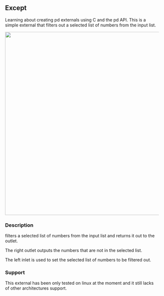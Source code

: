 ## Except 

Learning about creating pd externals using C and the pd API.
This is a simple external that filters out a selected list of numbers from the input list.

<img src="https://github.com/user-attachments/assets/f287e2c9-a527-4502-852e-a10c11353a46" data-canonical-src="https://github.com/user-attachments/assets/f287e2c9-a527-4502-852e-a10c11353a46" width="600" height="auto" />


### Description
filters a selected list of numbers from the input list and returns it out to the outlet.

The right outlet outputs the numbers that are not in the selected list.

The left inlet is used to set the selected list of numbers to be filtered out.


### Support
This external has been only tested on linux at the moment and it still lacks
of other architectures support.
